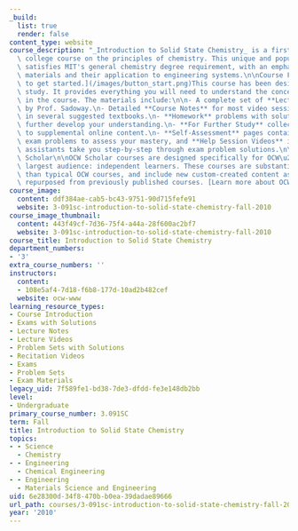 ```yaml
---
_build:
  list: true
  render: false
content_type: website
course_description: "_Introduction to Solid State Chemistry_ is a first-year single-semester\
  \ college course on the principles of chemistry. This unique and popular course\
  \ satisfies MIT's general chemistry degree requirement, with an emphasis on solid-state\
  \ materials and their application to engineering systems.\n\nCourse Format\n\n![Click\
  \ to get started.](/images/button_start.png)This course has been designed for independent\
  \ study. It provides everything you will need to understand the concepts covered\
  \ in the course. The materials include:\n\n- A complete set of **Lecture Videos**\
  \ by Prof. Sadoway.\n- Detailed **Course Notes** for most video sessions, plus readings\
  \ in several suggested textbooks.\n- **Homework** problems with solution keys, to\
  \ further develop your understanding.\n- **For Further Study** collections of links\
  \ to supplemental online content.\n- **Self-Assessment** pages containing quiz and\
  \ exam problems to assess your mastery, and **Help Session Videos** in which teaching\
  \ assistants take you step-by-step through exam problem solutions.\n\nAbout OCW\
  \ Scholar\n\nOCW Scholar courses are designed specifically for OCW\u2019s single\
  \ largest audience: independent learners. These courses are substantially more complete\
  \ than typical OCW courses, and include new custom-created content as well as materials\
  \ repurposed from previously published courses. [Learn more about OCW Scholar](/courses/ocw-scholar/)."
course_image:
  content: ddf384ae-cab5-bc43-9751-90d715fefe91
  website: 3-091sc-introduction-to-solid-state-chemistry-fall-2010
course_image_thumbnail:
  content: 443f49cf-7d36-75f4-a44a-28f600ac2bf7
  website: 3-091sc-introduction-to-solid-state-chemistry-fall-2010
course_title: Introduction to Solid State Chemistry
department_numbers:
- '3'
extra_course_numbers: ''
instructors:
  content:
  - 108e5af4-7d18-f6b8-177d-10ad2b482cef
  website: ocw-www
learning_resource_types:
- Course Introduction
- Exams with Solutions
- Lecture Notes
- Lecture Videos
- Problem Sets with Solutions
- Recitation Videos
- Exams
- Problem Sets
- Exam Materials
legacy_uid: 7f589fe1-bd38-7de3-dfdd-fe3e148db2bb
level:
- Undergraduate
primary_course_number: 3.091SC
term: Fall
title: Introduction to Solid State Chemistry
topics:
- - Science
  - Chemistry
- - Engineering
  - Chemical Engineering
- - Engineering
  - Materials Science and Engineering
uid: 6e28300d-34f8-470b-b0ea-39dadae89666
url_path: courses/3-091sc-introduction-to-solid-state-chemistry-fall-2010
year: '2010'
---
```

